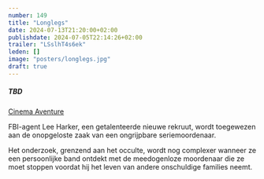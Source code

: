 ```yaml
---
number: 149
title: "Longlegs"
date: 2024-07-13T21:20:00+02:00
publishdate: 2024-07-05T22:14:26+02:00
trailer: "LSslhT4s6ek"
leden: []
image: "posters/longlegs.jpg"
draft: true
---
```


##### TBD

[Cinema Aventure](https://cinema-aventure.be/catalogue/movie/?365C642D-AFBF-2D48-C678-CB83FA4ADB0F)

FBI-agent Lee Harker, een getalenteerde nieuwe rekruut, wordt
toegewezen aan de onopgeloste zaak van een ongrijpbare seriemoordenaar.
<!--more-->
Het onderzoek, grenzend aan het occulte, wordt nog complexer wanneer ze een
persoonlijke band ontdekt met de meedogenloze moordenaar die ze moet stoppen
voordat hij het leven van andere onschuldige families neemt.
